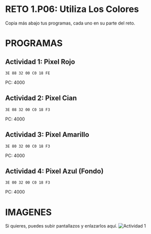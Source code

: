 # RETO 1.P06: Utiliza Los Colores
Copia más abajo tus programas, cada uno en su parte del reto.

# PROGRAMAS

## Actividad 1: Pixel Rojo
```
3E 88 32 00 C0 18 FE
```
PC: 4000

## Actividad 2: Pixel Cian
```
3E 08 32 00 C0 18 F3
```
PC: 4000

## Actividad 3: Pixel Amarillo
```
3E 80 32 00 C0 18 F3
```
PC: 4000

## Actividad 4: Pixel Azul (Fondo)
```
3E 00 32 00 C0 18 F3
```
PC: 4000

# IMAGENES
Si quieres, puedes subir pantallazos y enlazarlos aquí.
![Actividad 1](/pixelrojo.jpg)
